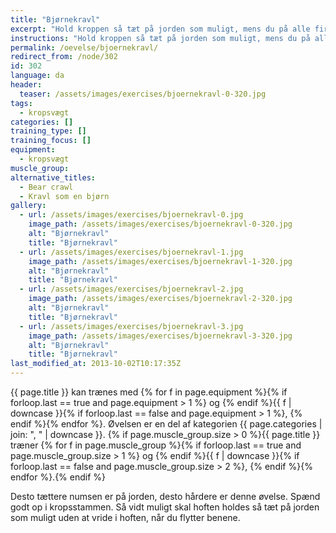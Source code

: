 ```yaml
---
title: "Bjørnekravl"
excerpt: "Hold kroppen så tæt på jorden som muligt, mens du på alle fire kravler fremad ved at føre knæene ud til siden og op mod armene."
instructions: "Hold kroppen så tæt på jorden som muligt, mens du på alle fire kravler fremad ved at føre knæene ud til siden og op mod armene."
permalink: /oevelse/bjoernekravl/
redirect_from: /node/302
id: 302
language: da
header:
  teaser: /assets/images/exercises/bjoernekravl-0-320.jpg
tags:
  - kropsvægt
categories: []
training_type: []
training_focus: []
equipment:
  - kropsvægt
muscle_group:
alternative_titles:
  - Bear crawl
  - Kravl som en bjørn
gallery:
  - url: /assets/images/exercises/bjoernekravl-0.jpg
    image_path: /assets/images/exercises/bjoernekravl-0-320.jpg
    alt: "Bjørnekravl"
    title: "Bjørnekravl"
  - url: /assets/images/exercises/bjoernekravl-1.jpg
    image_path: /assets/images/exercises/bjoernekravl-1-320.jpg
    alt: "Bjørnekravl"
    title: "Bjørnekravl"
  - url: /assets/images/exercises/bjoernekravl-2.jpg
    image_path: /assets/images/exercises/bjoernekravl-2-320.jpg
    alt: "Bjørnekravl"
    title: "Bjørnekravl"
  - url: /assets/images/exercises/bjoernekravl-3.jpg
    image_path: /assets/images/exercises/bjoernekravl-3-320.jpg
    alt: "Bjørnekravl"
    title: "Bjørnekravl"
last_modified_at: 2013-10-02T10:17:35Z
---
```


{{ page.title }} kan trænes med {% for f in page.equipment %}{% if forloop.last == true and page.equipment > 1 %} og {% endif %}{{ f | downcase  }}{% if forloop.last == false and page.equipment > 1 %}, {% endif %}{% endfor %}. Øvelsen er en del af kategorien {{ page.categories | join: ", " | downcase }}. {% if page.muscle_group.size > 0 %}{{ page.title }} træner {% for f in page.muscle_group %}{% if forloop.last == true and page.muscle_group.size > 1 %} og {% endif %}{{ f | downcase }}{% if forloop.last == false and page.muscle_group.size > 2 %}, {% endif %}{% endfor %}.{% endif %}

Desto tættere numsen er på jorden, desto hårdere er denne øvelse. Spænd godt op i kropsstammen. Så vidt muligt skal hoften holdes så tæt på jorden som muligt uden at vride i hoften, når du flytter benene.
